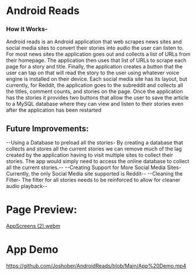 #  Android Reads
### How it Works-
Android reads is an Android application that web scrapes news sites and social media sites to convert their stories into audio the user can listen to.
For most news sites the application goes out and collects a list of URLs from their homepage. The application then uses that list of URLs to scrape each page for a story and title. Finally, the application creates a button that the user can tap on that will read the story to the user using whatever voice engine is installed on their device. Each social media site has its layout, but currently, for Reddit, the application goes to the subreddit and collects all the titles, comment counts, and stories on the page.
Once the application has the stories it provides two buttons that allow the user to save the article to a MySQL database where they can view and listen to their stories even after the application has been restarted
## Future Improvements:
 --Using a Database to preload all the stories- By creating a database that collects and stores all the current stories we can remove much of the lag created by the application having to visit multiple sites to collect their stories. The app would simply need to access the online database to collect all the current stories.--
--Creating Support for More Social Media Sites- Currently, the only Social Media site supported is Reddit--
--Cleaning the Filter- The filter for all stories needs to be reinforced to allow for cleaner audio playback--
# Page Preview:
[AppScreens (2).webm](https://user-images.githubusercontent.com/110935796/236846366-4d0b3166-4807-496f-b4fb-0757cc9fb75b.webm)
# App Demo
https://github.com/Joshober/AndroidReads/blob/Main/App%20Demo.mp4
